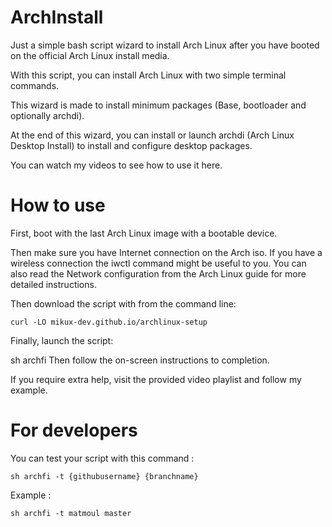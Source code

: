 # ArchInstall

Just a simple bash script wizard to install Arch Linux after you have booted on the official Arch Linux install media.

With this script, you can install Arch Linux with two simple terminal commands.

This wizard is made to install minimum packages (Base, bootloader and optionally archdi).

At the end of this wizard, you can install or launch archdi (Arch Linux Desktop Install) to install and configure desktop packages.

You can watch my videos to see how to use it here.

# How to use
First, boot with the last Arch Linux image with a bootable device.

Then make sure you have Internet connection on the Arch iso. If you have a wireless connection the iwctl command might be useful to you. You can also read the Network configuration from the Arch Linux guide for more detailed instructions.

Then download the script with from the command line:

```
curl -LO mikux-dev.github.io/archlinux-setup
```
Finally, launch the script:

sh archfi
Then follow the on-screen instructions to completion.

If you require extra help, visit the provided video playlist and follow my example.

# For developers
You can test your script with this command :

```
sh archfi -t {githubusername} {branchname}
```
Example :
```
sh archfi -t matmoul master
```
